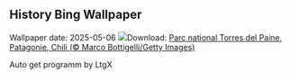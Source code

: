 ## History Bing Wallpaper
Wallpaper date: 2025-05-06
![](https://www.bing.com/th?id=OHR.TorresChile_FR-CA1724520093_UHD.jpg&w=1000)Download: [Parc national Torres del Paine, Patagonie, Chili (© Marco Bottigelli/Getty Images)](https://www.bing.com/th?id=OHR.TorresChile_FR-CA1724520093_UHD.jpg)

Auto get programm by LtgX
